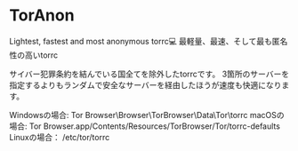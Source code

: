 # TorAnon
Lightest, fastest and most anonymous torrc💻 最軽量、最速、そして最も匿名性の高いtorrc

サイバー犯罪条約を結んでいる国全てを除外したtorrcです。
3箇所のサーバーを指定するよりもランダムで安全なサーバーを経由したほうが速度も快適になります。

Windowsの場合: Tor Browser\Browser\TorBrowser\Data\Tor\torrc
macOSの場合: Tor Browser.app/Contents/Resources/TorBrowser/Tor/torrc-defaults
Linuxの場合： /etc/tor/torrc
